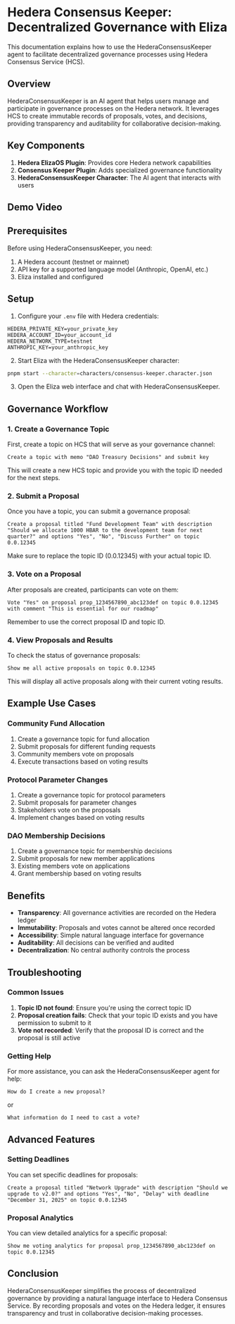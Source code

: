 # Hedera Consensus Keeper: Decentralized Governance with Eliza

This documentation explains how to use the HederaConsensusKeeper agent to facilitate decentralized governance processes using Hedera Consensus Service (HCS).

## Overview

HederaConsensusKeeper is an AI agent that helps users manage and participate in governance processes on the Hedera network. It leverages HCS to create immutable records of proposals, votes, and decisions, providing transparency and auditability for collaborative decision-making.

## Key Components

1. **Hedera ElizaOS Plugin**: Provides core Hedera network capabilities
2. **Consensus Keeper Plugin**: Adds specialized governance functionality 
3. **HederaConsensusKeeper Character**: The AI agent that interacts with users


## Demo Video

## Prerequisites

Before using HederaConsensusKeeper, you need:

1. A Hedera account (testnet or mainnet)
2. API key for a supported language model (Anthropic, OpenAI, etc.)
3. Eliza installed and configured

## Setup

1. Configure your `.env` file with Hedera credentials:

```
HEDERA_PRIVATE_KEY=your_private_key
HEDERA_ACCOUNT_ID=your_account_id
HEDERA_NETWORK_TYPE=testnet
ANTHROPIC_KEY=your_anthropic_key
```

2. Start Eliza with the HederaConsensusKeeper character:

```bash
pnpm start --character=characters/consensus-keeper.character.json
```

3. Open the Eliza web interface and chat with HederaConsensusKeeper.

## Governance Workflow

### 1. Create a Governance Topic

First, create a topic on HCS that will serve as your governance channel:

```
Create a topic with memo "DAO Treasury Decisions" and submit key
```

This will create a new HCS topic and provide you with the topic ID needed for the next steps.

### 2. Submit a Proposal

Once you have a topic, you can submit a governance proposal:

```
Create a proposal titled "Fund Development Team" with description "Should we allocate 1000 HBAR to the development team for next quarter?" and options "Yes", "No", "Discuss Further" on topic 0.0.12345
```

Make sure to replace the topic ID (0.0.12345) with your actual topic ID.

### 3. Vote on a Proposal

After proposals are created, participants can vote on them:

```
Vote "Yes" on proposal prop_1234567890_abc123def on topic 0.0.12345 with comment "This is essential for our roadmap"
```

Remember to use the correct proposal ID and topic ID.

### 4. View Proposals and Results

To check the status of governance proposals:

```
Show me all active proposals on topic 0.0.12345
```

This will display all active proposals along with their current voting results.

## Example Use Cases

### Community Fund Allocation

1. Create a governance topic for fund allocation
2. Submit proposals for different funding requests
3. Community members vote on proposals
4. Execute transactions based on voting results

### Protocol Parameter Changes

1. Create a governance topic for protocol parameters
2. Submit proposals for parameter changes
3. Stakeholders vote on the proposals
4. Implement changes based on voting results

### DAO Membership Decisions

1. Create a governance topic for membership decisions
2. Submit proposals for new member applications
3. Existing members vote on applications
4. Grant membership based on voting results

## Benefits

- **Transparency**: All governance activities are recorded on the Hedera ledger
- **Immutability**: Proposals and votes cannot be altered once recorded
- **Accessibility**: Simple natural language interface for governance
- **Auditability**: All decisions can be verified and audited
- **Decentralization**: No central authority controls the process

## Troubleshooting

### Common Issues

1. **Topic ID not found**: Ensure you're using the correct topic ID
2. **Proposal creation fails**: Check that your topic ID exists and you have permission to submit to it
3. **Vote not recorded**: Verify that the proposal ID is correct and the proposal is still active

### Getting Help

For more assistance, you can ask the HederaConsensusKeeper agent for help:

```
How do I create a new proposal?
```

or

```
What information do I need to cast a vote?
```

## Advanced Features

### Setting Deadlines

You can set specific deadlines for proposals:

```
Create a proposal titled "Network Upgrade" with description "Should we upgrade to v2.0?" and options "Yes", "No", "Delay" with deadline "December 31, 2025" on topic 0.0.12345
```

### Proposal Analytics

You can view detailed analytics for a specific proposal:

```
Show me voting analytics for proposal prop_1234567890_abc123def on topic 0.0.12345
```

## Conclusion

HederaConsensusKeeper simplifies the process of decentralized governance by providing a natural language interface to Hedera Consensus Service. By recording proposals and votes on the Hedera ledger, it ensures transparency and trust in collaborative decision-making processes. 